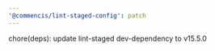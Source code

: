 ```yaml
---
'@commencis/lint-staged-config': patch
---
```


chore(deps): update lint-staged dev-dependency to v15.5.0
